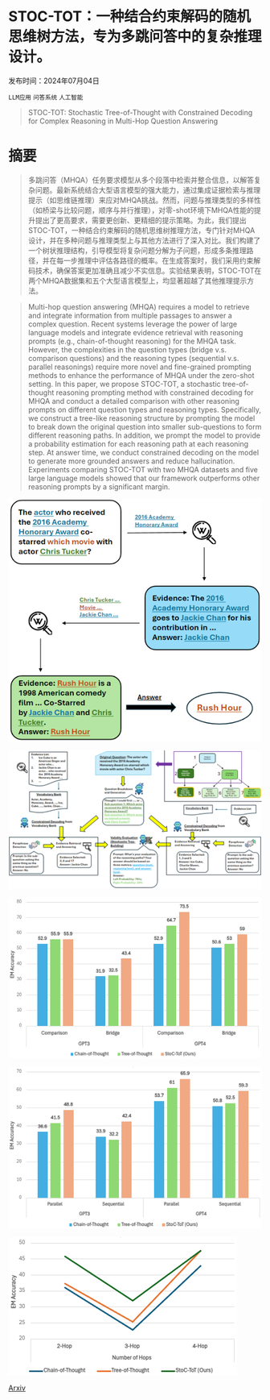 # STOC-TOT：一种结合约束解码的随机思维树方法，专为多跳问答中的复杂推理设计。

发布时间：2024年07月04日

`LLM应用` `问答系统` `人工智能`

> STOC-TOT: Stochastic Tree-of-Thought with Constrained Decoding for Complex Reasoning in Multi-Hop Question Answering

# 摘要

> 多跳问答（MHQA）任务要求模型从多个段落中检索并整合信息，以解答复杂问题。最新系统结合大型语言模型的强大能力，通过集成证据检索与推理提示（如思维链推理）来应对MHQA挑战。然而，问题与推理类型的多样性（如桥梁与比较问题，顺序与并行推理），对零-shot环境下MHQA性能的提升提出了更高要求，需要更创新、更精细的提示策略。为此，我们提出STOC-TOT，一种结合约束解码的随机思维树推理方法，专门针对MHQA设计，并在多种问题与推理类型上与其他方法进行了深入对比。我们构建了一个树状推理结构，引导模型将复杂问题分解为子问题，形成多条推理路径，并在每一步推理中评估各路径的概率。在生成答案时，我们采用约束解码技术，确保答案更加准确且减少不实信息。实验结果表明，STOC-TOT在两个MHQA数据集和五个大型语言模型上，均显著超越了其他推理提示方法。

> Multi-hop question answering (MHQA) requires a model to retrieve and integrate information from multiple passages to answer a complex question. Recent systems leverage the power of large language models and integrate evidence retrieval with reasoning prompts (e.g., chain-of-thought reasoning) for the MHQA task. However, the complexities in the question types (bridge v.s. comparison questions) and the reasoning types (sequential v.s. parallel reasonings) require more novel and fine-grained prompting methods to enhance the performance of MHQA under the zero-shot setting. In this paper, we propose STOC-TOT, a stochastic tree-of-thought reasoning prompting method with constrained decoding for MHQA and conduct a detailed comparison with other reasoning prompts on different question types and reasoning types. Specifically, we construct a tree-like reasoning structure by prompting the model to break down the original question into smaller sub-questions to form different reasoning paths. In addition, we prompt the model to provide a probability estimation for each reasoning path at each reasoning step. At answer time, we conduct constrained decoding on the model to generate more grounded answers and reduce hallucination. Experiments comparing STOC-TOT with two MHQA datasets and five large language models showed that our framework outperforms other reasoning prompts by a significant margin.

![STOC-TOT：一种结合约束解码的随机思维树方法，专为多跳问答中的复杂推理设计。](../../../paper_images/2407.03687/MHQA_Example.png)

![STOC-TOT：一种结合约束解码的随机思维树方法，专为多跳问答中的复杂推理设计。](../../../paper_images/2407.03687/Overall_5.png)

![STOC-TOT：一种结合约束解码的随机思维树方法，专为多跳问答中的复杂推理设计。](../../../paper_images/2407.03687/Abl1.png)

![STOC-TOT：一种结合约束解码的随机思维树方法，专为多跳问答中的复杂推理设计。](../../../paper_images/2407.03687/Abl2.png)

![STOC-TOT：一种结合约束解码的随机思维树方法，专为多跳问答中的复杂推理设计。](../../../paper_images/2407.03687/Abl3.png)

[Arxiv](https://arxiv.org/abs/2407.03687)